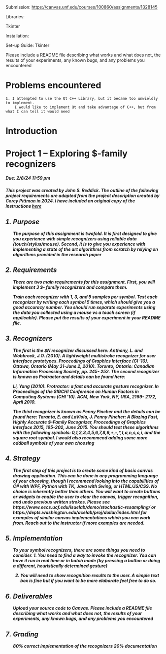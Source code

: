 Submission: https://canvas.unf.edu/courses/100860/assignments/1328145

Libraries:

Tkinter



Installation:


Set-up Guide:
    Tkinter



Please include a README file describing what works and
what does not, the results of your experiments, any known bugs, and any problems you
encountered


<h1>Problems encountered</h1>

    1. I attempted to use the Qt C++ Library, but it became too unwieldly to implement.
        I would like to implement Qt and take advantage of C++, but from what I can tell it would need
    

<h1>Introduction</h1>
<h1>Project 1 – Exploring $-family recognizers</h1>
<h5>Due: 2/8/24 11:59 pm<h5/>

This project was created by John S. Reddick. The outline of the following project requirements are adapted from the 
    project description created by Corey Pittman in 2024. I have included an original copy of the instructions 
[here](.\SpecialTopicsProj1 "here")

<ol>
  <h2><li>Purpose</h2>
    The purpose of this assignment is twofold. It is first designed to give you experience with simple
    recognizers using reliable data (touch/stylus/mouse). Second, it is to give you experience with
    implementing a state of the art algorithms from scratch by relying on algorithms provided in
    the research paper
    </li>

  <h2><li>Requirements</h2>
    There are two main requirements for this assignment. First, you will implement 3 $- family
    recognizers and compare them.

Train each recognizer with 1, 3, and 5 samples per symbol. Test each recognizer by writing each
symbol 5 times, which should give you a good accuracy number. You should run separate
experiments using the data you collected using a mouse vs a touch screen (if applicable). Please
put the results of your experiment in your README file.
  </li>

  <h2><li>Recognizers</h2>
The first is the $N recognizer discussed here:
Anthony, L. and Wobbrock, J.O. (2010). A lightweight multistroke recognizer for user interface
prototypes. Proceedings of Graphics Interface (GI '10). Ottawa, Ontario (May 31-June 2, 2010).
Toronto, Ontario: Canadian Information Processing Society, pp. 245- 252.
The second recognizer is known as Protractor and details can be found here:

Li, Yang (2010). Protractor: a fast and accurate gesture recognizer. In Proceedings of the SIGCHI
Conference on Human Factors in Computing Systems (CHI '10). ACM, New York, NY, USA, 2169-
2172, April 2010.

The third recognizer is known as Penny Pincher and the details can be found here:
Taranta, E. and LaViola, J. Penny Pincher: A Blazing Fast, Highly Accurate $-Family Recognizer,
Proceedings of Graphics Interface 2015, 195-202, June 2015.
You should test these algorithms with the following symbols: 0,1,2,3,4,5,6,7,8,9,+,-,*,t,a,n,s,c,i,
and the square root symbol. I would also recommend adding some more oddball symbols of
your own choosing</li>

  <h2><li>Strategy</h2>
    The first step of this project is to create some kind of basic canvas drawing application. This can
    be done in any programming language of your choosing, though I recommend looking into the
    capabilities of C# with WPF, Python with TK, Java with Swing, or HTML/JS/CSS. No choice is
    inherently better than others. You will want to create buttons or widgets to enable the user to
    clear the canvas, trigger recognition, and undo previous written strokes. Please see
    https://www.eecs.ucf.edu/isuelab/demo/stochastic-resampling/ or
    https://depts.washington.edu/acelab/proj/dollar/index.html for examples of similar canvas
    implementations which you can work from. Reach out to the instructor if more examples are
    needed.
    </li>
  <h2><li>Implementation</h2>
To  your symbol recognizers, there are some things you need to consider.
1. You need to find a way to invoke the recognizer. You can have it run in real time or in
batch mode (by pressing a button or doing a different, heuristically determined gesture)

2. You will need to show recognition results to the user. A simple text box is fine but if you
want to be more elaborate feel free to do so.
    </li>
  <h2><li>Deliverables</h2>
Upload your source code to Canvas. Please include a README file describing what works and
what does not, the results of your experiments, any known bugs, and any problems you
encountered
    </li>
    <h2><li>Grading</h2>
    80% correct implementation of the recognizers
    20% documentation
    </li>
</ol>


